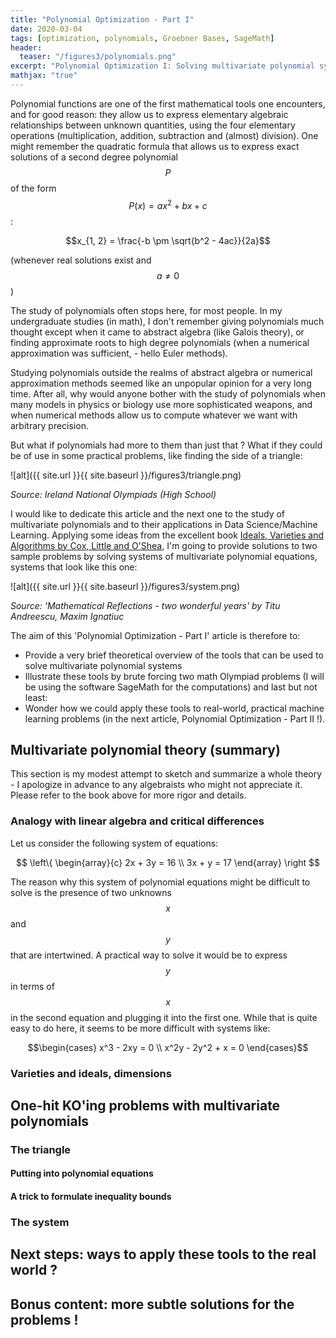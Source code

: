 ```yaml
---
title: "Polynomial Optimization - Part I"
date: 2020-03-04
tags: [optimization, polynomials, Groebner Bases, SageMath]
header:
  teaser: "/figures3/polynomials.png"
excerpt: "Polynomial Optimization I: Solving multivariate polynomial systems. Why polynomials are cooler than I thought !"
mathjax: "true"
---
```



Polynomial functions are one of the first mathematical tools one encounters, and for good reason: they allow us to express elementary algebraic relationships between unknown quantities, using the four elementary operations (multiplication, addition, subtraction and (almost) division).
One might remember the quadratic formula that allows us to express exact solutions of a second degree polynomial $$P$$ of the form $$P(x) = ax^2 + bx + c$$:

$$x_{1, 2} = \frac{-b \pm \sqrt{b^2 - 4ac}}{2a}$$ 

(whenever real solutions exist and $$a \neq 0 $$)

The study of polynomials often stops here, for most people. In my undergraduate studies (in math), I don't remember giving polynomials much thought except when it came to abstract algebra (like Galois theory), or finding approximate roots to high degree polynomials (when a numerical approximation was sufficient, - hello Euler methods).

Studying polynomials outside the realms of abstract algebra or numerical approximation methods seemed like an unpopular opinion for a very long time. After all, why would anyone bother with the study of polynomials when many models in physics or biology use more sophisticated weapons, and when numerical methods allow us to compute whatever we want with arbitrary precision.

But what if polynomials had more to them than just that ? What if they could be of use in some practical problems, like finding the side of a triangle:

![alt]({{ site.url }}{{ site.baseurl }}/figures3/triangle.png)

*Source: Ireland National Olympiads (High School)*

I would like to dedicate this article and the next one to the study of multivariate polynomials and to their applications in Data Science/Machine Learning. Applying some ideas from the excellent book [Ideals, Varieties and Algorithms by Cox, Little and O'Shea](https://www.springer.com/gp/book/9783319167206), I'm going to provide solutions to two sample problems by solving systems of multivariate polynomial equations, systems that look like this one:


![alt]({{ site.url }}{{ site.baseurl }}/figures3/system.png)

*Source: 'Mathematical Reflections - two wonderful years' by Titu Andreescu, Maxim Ignatiuc*

The aim of this 'Polynomial Optimization - Part I' article is therefore to:
* Provide a very brief theoretical overview of the tools that can be used to solve multivariate polynomial systems
* Illustrate these tools by brute forcing two math Olympiad problems (I will be using the software SageMath for the computations)
and last but not least:
* Wonder how we could apply these tools to real-world, practical machine learning problems (in the next article, Polynomial Optimization - Part II !).



## Multivariate polynomial theory (summary)

This section is my modest attempt to sketch and summarize a whole theory  - I apologize in advance to any algebraists who might not appreciate it. Please refer to the book above for more rigor and details.

### Analogy with linear algebra and critical differences
Let us consider the following system of equations:

$$
\left\{ 
\begin{array}{c}
2x + 3y = 16 \\ 
3x + y = 17
\end{array}
\right 
$$

The reason why this system of polynomial equations might be difficult to solve is the presence of two unknowns $$x$$ and $$y$$ that are intertwined. A practical way to solve it would be to express $$y$$ in terms of $$x$$ in the second equation and plugging it into the first one. 
While that is quite easy to do here, it seems to be more difficult with systems like:

$$\begin{cases}
  x^3 - 2xy = 0 \\ x^2y - 2y^2 + x = 0
  \end{cases}$$



  
### Varieties and ideals, dimensions



## One-hit KO'ing problems with multivariate polynomials

### The triangle 

#### Putting into polynomial equations


#### A trick to formulate inequality bounds

### The system



## Next steps: ways to apply these tools to the real world ?




## Bonus content: more subtle solutions for the problems !











```python

```